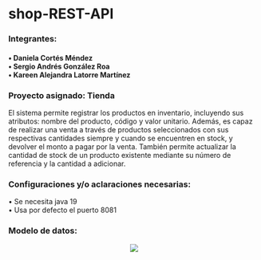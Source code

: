 # shop-REST-API



<h3> Integrantes: </h3>
<h4>• Daniela Cortés Méndez <br>
• Sergio Andrés González Roa <br>
• Kareen Alejandra Latorre Martínez </h4>

<h3> Proyecto asignado: Tienda</h3> 
<p>El sistema permite registrar los productos en inventario, incluyendo sus atributos: nombre del producto, código y valor unitario. Además, es capaz de realizar una venta a través de productos seleccionados con sus respectivas cantidades siempre y cuando se encuentren en stock, y devolver el monto a pagar por la venta. También permite actualizar la cantidad de stock de un producto existente mediante su número de referencia y la cantidad a adicionar.</p>

<h3>Configuraciones y/o aclaraciones necesarias:</h3>
<p>• Se necesita java 19 <br>
• Usa por defecto el puerto 8081</p>


<h3>Modelo de datos:</h3>

<p align="center">
  <img src="https://user-images.githubusercontent.com/105022427/222629574-07c70d28-eaed-4ece-a2ac-6b79a17408fe.png">
</p>

